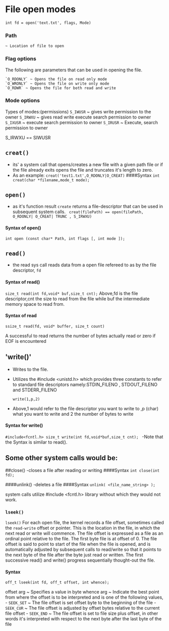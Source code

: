 # File open modes

```
int fd = open('text.txt', flags, Mode)

```
### Path
    ~ Location of file to open
### Flag options
The following are parameters that can be used in opening the file.

    `O_RDONLY` ~ Opens the file on read only mode
    `O_WRONLY` ~ Opens the file on write only mode
    `O_RDWR` ~ Opens the file for both read and write

### Mode options
Types of modes:(permissions)
    `S_IWUSR` ~ gives write permission to the owner
    `S_IRWXU` ~ gives read write execute search permission to owner
    `S_IXUSR` ~ execute search permission to owner
    `S_IRUSR` ~ Execute, search permission to owner

 S_IRWXU == SIWUSR

 ## `creat()`
 - its' a system call that opens/creates a new file with a given path file or if the file already exits opens the file and truncates it's length to zero.
 - As an example:
   ` creat('test1.txt',O_RDONLY|O_CREAT) `
 ####Syntax
   `int creat(char *filename,mode_t mode);`

 ## `open()`
 - as it's function result `create` returns a file-descriptor that can be used in subsequent system calls.
   ` creat(filePath) == open(filePath, O_RDONLY| O_CREAT| TRUNC , S_IRWXU)`

 #### Syntax of open()
  `int open (const char* Path, int flags [, int mode ]);`

 ## `read()`
 - the read sys call reads data from a open file refereed to as by the file descriptor, `fd`
 #### Syntax of read()
 `size_t read(int fd,void* buf,size_t cnt);`
Above,fd is the file descriptor,cnt the size to read from the file while buf the intermediate memory space to read from.

 #### Syntax of read
 `ssize_t read(fd, void* buffer, size_t count)`

 A successful to read returns the number of bytes actually read or zero if EOF is encountered

 ## 'write()'
 - Writes to the file.
 - Utilizes the #include <unistd.h> which provides three constants to refer to standard file descriptors namely:STDIN_FILENO , STDOUT_FILENO and STDERR_FILENO

    `write(1,p,2)`

 - Above,1 would refer to the file descriptor you want to write to ,p (char) what you want to write and 2 the number of bytes
  to write

 #### Syntax for write()

 `#include<fcntl.h>
  size_t write(int fd,void*buf,size_t cnt);
  `
-Note that the Syntax is similar to read().


## Some other system calls would be:
##close()
-closes a file after reading or writing
####Syntax
`int close(int fd);`

####unlink()
-deletes a file
####Syntax
`unlink( <file_name_string> );`


system calls utilize #include <fcntl.h> library without which they would not work.


### `lseek()`
 `lseek()` For each open file, the kernel records a file offset, sometimes called the `read-write` offset or pointer.
 This is the location in the file, in which the  next read or write will commence.
 The file offset is expressed as a file as an ordinal point relative to the file. The first byte file is at offset of 0.
 The file offset is said to point to start of the file when the file is opened, and is automatically adjusted by subsequent calls to read/write so that it points to the next byte of the file after the byte just read or written.
 The first successive read() and write() progress sequentially thought-out the file.
#### Syntax
 ```
 off_t lseek(int fd, off_t offset, int whence);
 ```
 offset arg ~ Specifies a value in byte
 whence arg ~ Indicate the best point from where the offset is to be interpreted and is one of the following values,
    - `SEEK_SET` ~ The file offset is set offset byte to the beginning of the file
    - `SEEK_CUR` ~ The file offset is adjusted by offset bytes relative to the current file offset
    - `SEEK_END` ~ The file offset is set to file size plus offset, in other words it's interpreted with respect to the next byte after the last byte of the file
